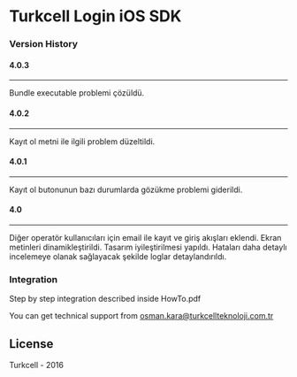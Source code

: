 # Turkcell Login iOS SDK 
### Version History

#### 4.0.3
---
Bundle executable problemi çözüldü.

#### 4.0.2
---
Kayıt ol metni ile ilgili problem düzeltildi.

#### 4.0.1
---
Kayıt ol butonunun bazı durumlarda gözükme problemi giderildi.

#### 4.0
---
Diğer operatör kullanıcıları için email ile kayıt ve giriş akışları eklendi.
Ekran metinleri dinamikleştirildi.
Tasarım iyileştirilmesi yapıldı.
Hataları daha detaylı incelemeye olanak sağlayacak şekilde loglar detaylandırıldı.

### Integration
Step by step integration described inside HowTo.pdf

You can get technical support from osman.kara@turkcellteknoloji.com.tr



License
----

Turkcell - 2016






